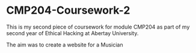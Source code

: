 # CMP204-Coursework-2
This is my second piece of coursework for module CMP204 as part of my second year of Ethical Hacking at Abertay University.

The aim was to create a website for a Musician
